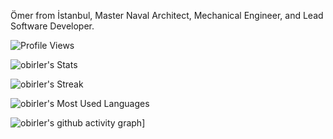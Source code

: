 Ömer from İstanbul, Master Naval Architect, Mechanical Engineer,
and Lead Software Developer.

![Profile Views](https://komarev.com/ghpvc/?username=dirambora&color=green) 

![obirler's Stats](https://github-readme-stats.vercel.app/api?username=obirler&theme=vue-dark&show_icons=true&hide_border=true&count_private=true)

![obirler's Streak](https://github-readme-streak-stats.herokuapp.com/?user=obirler&theme=vue-dark&hide_border=true)


![obirler's Most Used Languages](https://github-readme-stats.vercel.app/api/top-langs/?username=obirler&hide=scss,css,javascript,html&layout=compact&theme=dark)

![obirler's github activity graph](https://github-readme-activity-graph.vercel.app/graph?username=obirler&theme=react-dark)]
